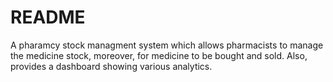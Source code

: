 # README

A pharamcy stock managment system which allows pharmacists to manage the medicine stock, moreover, for medicine to be bought and sold. Also, provides a dashboard showing various analytics.

